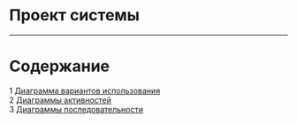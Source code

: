 # Проект системы
---

# Содержание
1 [Диаграмма вариантов использования](UseCase/README.md) </br>
2 [Диаграммы активностей](Activity/README.md) </br>
3 [Диаграммы последовательности](Sequence/README.md) </br>
